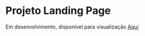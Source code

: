# Projeto Landing Page
Em desenvolvimento, disponível para visualização [Aqui](https://eduardocostaprofessor.github.io/landing-page/)


